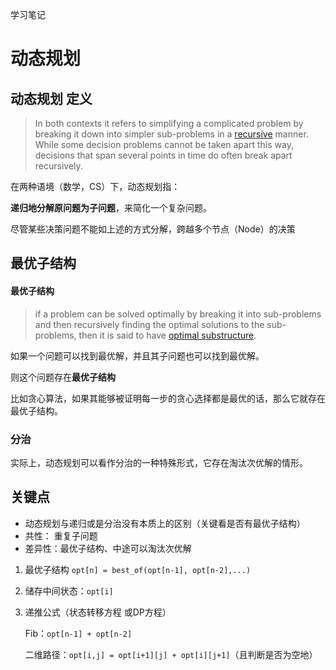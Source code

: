 学习笔记



# 动态规划

## 动态规划 定义

>  In both contexts it refers to simplifying a complicated problem by breaking it down into simpler sub-problems in a [recursive](https://en.wikipedia.org/wiki/Recursion) manner. While some decision problems cannot be taken apart this way, decisions that span several points in time do often break apart recursively. 

在两种语境（数学，CS）下，动态规划指：

**递归地分解原问题为子问题**，来简化一个复杂问题。

尽管某些决策问题不能如上述的方式分解，跨越多个节点（Node）的决策



## 最优子结构

#### 最优子结构

> if a problem can be solved optimally by breaking it into sub-problems and then recursively finding the optimal solutions to the sub-problems, then it is said to have [optimal substructure](https://en.wikipedia.org/wiki/Optimal_substructure).

如果一个问题可以找到最优解，并且其子问题也可以找到最优解。

则这个问题存在**最优子结构**

比如贪心算法，如果其能够被证明每一步的贪心选择都是最优的话，那么它就存在最优子结构。

### 分治

实际上，动态规划可以看作分治的一种特殊形式，它存在淘汰次优解的情形。



## 关键点

- 动态规划与递归或是分治没有本质上的区别（关键看是否有最优子结构）
- 共性： 重复子问题
- 差异性：最优子结构、中途可以淘汰次优解



1. 最优子结构 ```opt[n] = best_of(opt[n-1], opt[n-2],...)```

2. 储存中间状态：``opt[i]``

3. 递推公式（状态转移方程 或DP方程）

   Fib：``opt[n-1] + opt[n-2]``

   二维路径：``opt[i,j] = opt[i+1][j] + opt[i][j+1]``（且判断是否为空地）